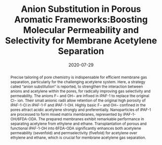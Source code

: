 ---
title: Anion Substitution in Porous Aromatic Frameworks:Boosting  Molecular Permeability and Selectivity for Membrane Acetylene Separation
authors:
- Panpan Zhang
- Xiaoqin Zou
- Jian Song
- Yuyang Tian
- 朱有亮
- Guangli Yu
- Ye Yuan
- Guangshan Zhu
date: '2020-07-29'
doi: 10.1002/adma.201907449
publish_types: 期刊文章
publication: Advanced Materials
abstract: Precise tailoring of pore chemistry is indispensable for  efficient membrane gas separation, particularly for the challenging  acetylene system. Here, a strategy called “anion substitution” is  reported, to strengthen the interaction between anions and acetylene  within the pores, for radically improving gas selectivity and  permeability. The anions F− and OH− are infixed in iPAF-1 to replace the  original Cl− ion. Their small anionic radii allow retention of the  original high porosity of iPAF-1-Cl in iPAF-1-F and iPAF-1-OH. Highly  basic F− and OH− confined in the pores attract acidic acetylene strongly  and preferentially. Nanoparticles of iPAF-1 are processed to form mixed  matrix membranes, represented by iPAF-1-OH/6FDA-ODA. The prepared  membranes exhibit remarkable performance in separating acetylene from  ethylene and ethane. Transplantation of porous and functional iPAF-1-OH  into 6FDA-ODA significantly enhances both acetylene permeability  (sevenfold) and permselectivity (fivefold) for acetylene over ethylene  and ethane, which is crucial for membrane acetylene gas separation.
url_pdf: https://onlinelibrary.wiley.com/doi/abs/10.1002/adma.201907449
---